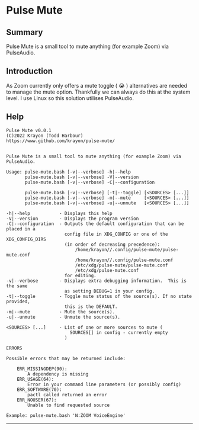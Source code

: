 # Pulse Mute

## Summary

Pulse Mute is a small tool to mute anything (for example Zoom) via PulseAudio.

## Introduction

As Zoom currently only offers a mute toggle ( :sob: ) alternatives are needed to
manage the mute option. Thankfully we can always do this at the system level. I
use Linux so this solution utilises PulseAudio.

## Help

```
Pulse Mute v0.0.1
(C)2022 Krayon (Todd Harbour)
https://www.github.com/krayon/pulse-mute/


Pulse Mute is a small tool to mute anything (for example Zoom) via PulseAudio.

Usage: pulse-mute.bash [-v|--verbose] -h|--help
       pulse-mute.bash [-v|--verbose] -V|--version
       pulse-mute.bash [-v|--verbose] -C|--configuration

       pulse-mute.bash [-v|--verbose] [-t|--toggle] [<SOURCES> [...]]
       pulse-mute.bash [-v|--verbose] -m|--mute     [<SOURCES> [...]]
       pulse-mute.bash [-v|--verbose] -u|--unmute   [<SOURCES> [...]]

-h|--help           - Displays this help
-V|--version        - Displays the program version
-C|--configuration  - Outputs the default configuration that can be placed in a
                      config file in XDG_CONFIG or one of the XDG_CONFIG_DIRS
                      (in order of decreasing precedence):
                          /home/krayon//.config/pulse-mute/pulse-mute.conf
                          /home/krayon//.config/pulse-mute.conf
                          /etc/xdg/pulse-mute/pulse-mute.conf
                          /etc/xdg/pulse-mute.conf
                      for editing.
-v|--verbose        - Displays extra debugging information.  This is the same
                      as setting DEBUG=1 in your config.
-t|--toggle         - Toggle mute status of the source(s). If no state provided,
                      this is the DEFAULT.
-m|--mute           - Mute the source(s).
-u|--unmute         - Unmute the source(s).

<SOURCES> [...]     - List of one or more sources to mute (
                        SOURCES[] in config - currently empty
                      )

ERRORS

Possible errors that may be returned include:

    ERR_MISSINGDEP(90):
        A dependency is missing
    ERR_USAGE(64):
        Error in your command line parameters (or possibly config)
    ERR_SOFTWARE(70):
        pactl called returned an error
    ERR_NOUSER(67):
        Unable to find requested source

Example: pulse-mute.bash 'N:ZOOM VoiceEngine'
```

----
[//]: # ( vim: set ts=4 sw=4 et cindent tw=80 ai si syn=markdown ft=markdown: )
